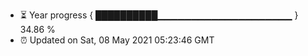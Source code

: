 - ⏳ Year progress { ██████████▁▁▁▁▁▁▁▁▁▁▁▁▁▁▁▁▁▁▁▁ } 34.86 %
- ⏰ Updated on Sat, 08 May 2021 05:23:46 GMT

